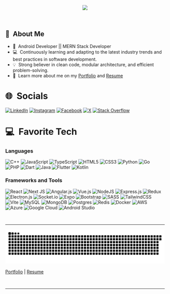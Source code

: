 <br><br>
<p align="center">
  <a href="">
    <img src="https://readme-typing-svg.herokuapp.com?font=Fira+Code&size=30&pause=1000&center=true&vCenter=true&random=false&width=650&lines=Hello+There+%F0%9F%91%8B%F0%9F%8F%BB%2C+I'm+Rutanshu+Bhayani">
  </a>
</p>
<br>

## 💫&nbsp; About Me
- 🚀&nbsp; Android Developer || MERN Stack Developer
- 💻&nbsp; Continuously learning and adapting to the latest industry trends and best practices in software development.
- 💡&nbsp; Strong believer in clean code, modular architecture, and efficient problem-solving.
- 📖&nbsp; Learn more about me on my <a href="https://www.rutanshubhayani.com" target="_blank">Portfolio</a> and <a href="https://drive.google.com/file/d/1oeCVNo2ME7ZVMJ9VCrAK3ODwYRJ89ZY0/view" target="_blank">Resume</a>

# 🌐&nbsp; Socials
[![LinkedIn](https://img.shields.io/badge/LinkedIn-%230077B5.svg?logo=linkedin&logoColor=white&style=for-the-badge)](https://linkedin.com/in/rutanshubhayani)
[![Instagram](https://img.shields.io/badge/Instagram-%23E4405F.svg?logo=Instagram&logoColor=white&style=for-the-badge)](https://instagram.com/rutanshubhayani)
[![Facebook](https://img.shields.io/badge/Facebook-%231877F2.svg?logo=Facebook&logoColor=white&style=for-the-badge)](https://facebook.com/rutanshubhayani)
[![X](https://img.shields.io/badge/X-black.svg?logo=X&logoColor=white&style=for-the-badge)](https://x.com/rutanshubhayani) 
[![Stack Overflow](https://img.shields.io/badge/-Stackoverflow-FE7A16?logo=stack-overflow&logoColor=white&style=for-the-badge)](https://stackoverflow.com/users/#)

# 💻&nbsp; Favorite Tech
### Languages
![C++](https://img.shields.io/badge/c%2B%2B-%2300599C.svg?style=for-the-badge&logo=c%2B%2B&logoColor=white)
![JavaScript](https://img.shields.io/badge/javascript-%23323330.svg?style=for-the-badge&logo=javascript&logoColor=%23F7DF1E)
![TypeScript](https://img.shields.io/badge/typescript-%23007ACC.svg?style=for-the-badge&logo=typescript&logoColor=white)
![HTML5](https://img.shields.io/badge/html5-%23E34F26.svg?style=for-the-badge&logo=html5&logoColor=white)
![CSS3](https://img.shields.io/badge/css3-%231572B6.svg?style=for-the-badge&logo=css3&logoColor=white)
![Python](https://img.shields.io/badge/python-%233572A0.svg?style=for-the-badge&logo=python&logoColor=white)
![Go](https://img.shields.io/badge/go-%2300ADD8.svg?style=for-the-badge&logo=go&logoColor=white)
![PHP](https://img.shields.io/badge/php-%777BB4.svg?style=for-the-badge&logo=php&logoColor=white)
![Dart](https://img.shields.io/badge/dart-%230175C2.svg?style=for-the-badge&logo=dart&logoColor=white)
![Java](https://img.shields.io/badge/Java-%23ED8B00.svg?style=for-the-badge&logo=java&logoColor=white)
![Flutter](https://img.shields.io/badge/flutter-%2302569B.svg?style=for-the-badge&logo=flutter&logoColor=white)
![Kotlin](https://img.shields.io/badge/Kotlin-%230095D5.svg?style=for-the-badge&logo=kotlin&logoColor=white)
 
### Frameworks and Tools
![React](https://img.shields.io/badge/react-%2320232a.svg?style=for-the-badge&logo=react&logoColor=%2361DAFB)
![Next JS](https://img.shields.io/badge/Next-black?style=for-the-badge&logo=next.js&logoColor=white)
![Angular.js](https://img.shields.io/badge/angular-%23E23237.svg?style=for-the-badge&logo=angular&logoColor=white)
![Vue.js](https://img.shields.io/badge/vue_js-%2335495e.svg?style=for-the-badge&logo=vuedotjs&logoColor=%234FC08D)
![NodeJS](https://img.shields.io/badge/node_js-6DA55F?style=for-the-badge&logo=node.js&logoColor=white)
![Express.js](https://img.shields.io/badge/express_js-%23404d59.svg?style=for-the-badge&logo=express&logoColor=%2361DAFB)
![Redux](https://img.shields.io/badge/redux-%23593d88.svg?style=for-the-badge&logo=redux&logoColor=white)
![Electron.js](https://img.shields.io/badge/Electron-191970?style=for-the-badge&logo=Electron&logoColor=white)
![Socket.io](https://img.shields.io/badge/Socket_io-black?style=for-the-badge&logo=socket.io&badgeColor=010101)
![Expo](https://img.shields.io/badge/expo-1C1E24?style=for-the-badge&logo=expo&logoColor=#D04A37)
![Bootstrap](https://img.shields.io/badge/bootstrap-%238511FA.svg?style=for-the-badge&logo=bootstrap&logoColor=white)
![SASS](https://img.shields.io/badge/SASS-hotpink.svg?style=for-the-badge&logo=SASS&logoColor=white)
![TailwindCSS](https://img.shields.io/badge/tailwindcss-%2338B2AC.svg?style=for-the-badge&logo=tailwind-css&logoColor=white)
![Vite](https://img.shields.io/badge/vite-%23646CFF.svg?style=for-the-badge&logo=vite&logoColor=white)
![MySQL](https://img.shields.io/badge/mysql-%2300000f.svg?style=for-the-badge&logo=mysql&logoColor=white)
![MongoDB](https://img.shields.io/badge/MongoDB-%234ea94b.svg?style=for-the-badge&logo=mongodb&logoColor=white)
![Postgres](https://img.shields.io/badge/postgres-%23316192.svg?style=for-the-badge&logo=postgresql&logoColor=white)
![Redis](https://img.shields.io/badge/redis-%23DD0031.svg?style=for-the-badge&logo=redis&logoColor=white)
![Docker](https://img.shields.io/badge/docker-%230db7ed.svg?style=for-the-badge&logo=docker&logoColor=white)
![AWS](https://img.shields.io/badge/AWS-%23FF9900.svg?style=for-the-badge&logo=amazon-aws&logoColor=white)
![Azure](https://img.shields.io/badge/azure-%230072C6.svg?style=for-the-badge&logo=microsoftazure&logoColor=white)
![Google Cloud](https://img.shields.io/badge/GoogleCloud-%234285F4.svg?style=for-the-badge&logo=google-cloud&logoColor=white)
![Android Studio](https://img.shields.io/badge/android%20studio-%233DDC84.svg?style=for-the-badge&logo=android-studio&logoColor=white)

<br>
<hr>

<p align="center">
  <picture>
    <source media="(prefers-color-scheme: dark)" srcset="profile/assets/SnakeGameDark.svg" />
    <source media="(prefers-color-scheme: light)" srcset="profile/assets/SnakeGame.svg" />
    <img alt="Github Contribution Snake Game" src="profile/assets/SnakeGame.svg" />
  </picture>
</p>

<a href="https://www.rutanshubhayani.com" target="_blank">Portfolio</a> | <a href="https://drive.google.com/file/d/1oeCVNo2ME7ZVMJ9VCrAK3ODwYRJ89ZY0/view" target="_blank">Resume</a>

[LinkedIn]: https://www.linkedin.com/in/rutanshubhayani "Rutanshu's LinkedIn"
[Portfolio]: https://www.rutanshubhayani.com "Rutanshu's Portfolio"
[Resume]:https://drive.google.com/uc?export=download&id=1i5ePuyZ4ILzIRx7DDSjQILAhV53bd-nz "Checkout Rutanshu's Resume"
[Twitter]: https://x.com/rutanshubhayani "Rutanshu's Twitter"
[Facebook]: https://www.instagram.com/rutanshubhayani "Rutanshu's Facebook"

<br>
<hr>
